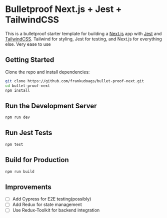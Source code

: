 # Bulletproof Next.js + Jest + TailwindCSS

This is a bulletproof starter template for building a [Next.js](https://nextjs.org/) app with [Jest](https://jestjs.io/) and [TailwindCSS](https://tailwindcss.com/).
Tailwind for styling, Jest for testing, and Next.js for everything else. Very ease to use

## Getting Started

Clone the repo and install dependencies:

```bash
git clone https://github.com/frankudoags/bullet-proof-next.git
cd bullet-proof-next
npm install
```

## Run the Development Server

```bash
npm run dev
```

## Run Jest Tests

```bash
npm test
```

## Build for Production

```bash
npm run build
```

## Improvements

- [ ] Add Cypress for E2E testing(possibly)
- [ ] Add Redux for state management
- [ ] Use Redux-Toolkit for backend integration
